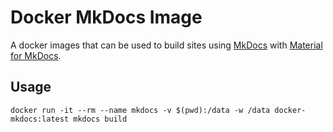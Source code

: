 # Docker MkDocs Image

A docker images that can be used to build sites using [MkDocs][mkdocs] with [Material for MkDocs][material-for-mkdocs].

## Usage

```console
docker run -it --rm --name mkdocs -v $(pwd):/data -w /data docker-mkdocs:latest mkdocs build
```

[mkdocs]: http://www.mkdocs.org/
[material-for-mkdocs]: https://squidfunk.github.io/mkdocs-material/